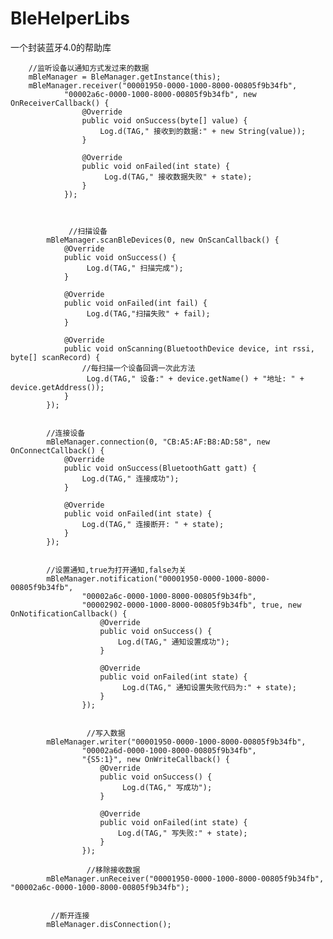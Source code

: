 # BleHelperLibs
一个封装蓝牙4.0的帮助库

  
        //监听设备以通知方式发过来的数据
        mBleManager = BleManager.getInstance(this);
        mBleManager.receiver("00001950-0000-1000-8000-00805f9b34fb",
                "00002a6c-0000-1000-8000-00805f9b34fb", new OnReceiverCallback() {
                    @Override
                    public void onSuccess(byte[] value) {
                        Log.d(TAG," 接收到的数据:" + new String(value));
                    }

                    @Override
                    public void onFailed(int state) {
                         Log.d(TAG," 接收数据失败" + state);
                    }
                });
                
                
                
                 //扫描设备
            mBleManager.scanBleDevices(0, new OnScanCallback() {
                @Override
                public void onSuccess() {
                     Log.d(TAG," 扫描完成");
                }

                @Override
                public void onFailed(int fail) {
                     Log.d(TAG,"扫描失败" + fail);
                }

                @Override
                public void onScanning(BluetoothDevice device, int rssi, byte[] scanRecord) {
                    //每扫描一个设备回调一次此方法
                     Log.d(TAG," 设备:" + device.getName() + "地址: " + device.getAddress());
                }
            });
            
            
            //连接设备
            mBleManager.connection(0, "CB:A5:AF:B8:AD:58", new OnConnectCallback() {
                @Override
                public void onSuccess(BluetoothGatt gatt) {
                    Log.d(TAG," 连接成功");
                }

                @Override
                public void onFailed(int state) {
                    Log.d(TAG," 连接断开: " + state);
                }
            });
            
            
            //设置通知,true为打开通知,false为关
            mBleManager.notification("00001950-0000-1000-8000-00805f9b34fb",
                    "00002a6c-0000-1000-8000-00805f9b34fb",
                    "00002902-0000-1000-8000-00805f9b34fb", true, new OnNotificationCallback() {
                        @Override
                        public void onSuccess() {
                            Log.d(TAG," 通知设置成功");
                        }

                        @Override
                        public void onFailed(int state) {
                             Log.d(TAG," 通知设置失败代码为:" + state);
                        }
                    });
                    
                    
                     //写入数据
            mBleManager.writer("00001950-0000-1000-8000-00805f9b34fb",
                    "00002a6d-0000-1000-8000-00805f9b34fb",
                    "{S5:1}", new OnWriteCallback() {
                        @Override
                        public void onSuccess() {
                             Log.d(TAG," 写成功");
                        }

                        @Override
                        public void onFailed(int state) {
                            Log.d(TAG," 写失败:" + state);
                        }
                    });
                    
                     //移除接收数据
            mBleManager.unReceiver("00001950-0000-1000-8000-00805f9b34fb", "00002a6c-0000-1000-8000-00805f9b34fb");
            
            
             //断开连接
            mBleManager.disConnection();
